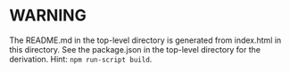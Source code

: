 WARNING
===

The README.md in the top-level directory is generated from index.html
in this directory. See the package.json in the top-level directory for
the derivation. Hint: `npm run-script build`.
